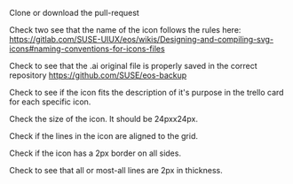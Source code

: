 Clone or download the pull-request

Check two see that the name of the icon follows the rules here: https://gitlab.com/SUSE-UIUX/eos/wikis/Designing-and-compiling-svg-icons#naming-conventions-for-icons-files

Check to see that the .ai original file is properly saved in the correct repository https://github.com/SUSE/eos-backup

Check to see if the icon fits the description of it's purpose in the trello card for each specific icon.

Check the size of the icon. It should be 24pxx24px.

Check if the lines in the icon are aligned to the grid.

Check if the icon has a 2px border on all sides.

Check to see that all or most-all lines are 2px in thickness.

